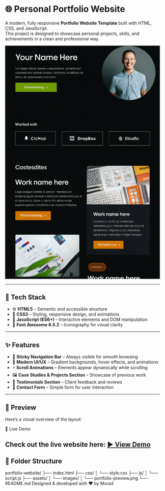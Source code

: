 # 🌐 Personal Portfolio Website

A modern, fully responsive **Portfolio Website Template** built with HTML, CSS, and JavaScript.  
This project is designed to showcase personal projects, skills, and achievements in a clean and professional way.

![Portfolio Preview](./Copilot_20250923_213554.png)


---

## 🚀 Tech Stack

- ⚙️ **HTML5** – Semantic and accessible structure  
- 🎨 **CSS3** – Styling, responsive design, and animations  
- 🧠 **JavaScript (ES6+)** – Interactive elements and DOM manipulation  
- 🧩 **Font Awesome 6.5.2** – Iconography for visual clarity

---

## ✨ Features

- 📌 **Sticky Navigation Bar** – Always visible for smooth browsing  
- 🎨 **Modern UI/UX** – Gradient backgrounds, hover effects, and animations  
- ⚡ **Scroll Animations** – Elements appear dynamically while scrolling  
- 🖼️ **Case Studies & Projects Section** – Showcase of previous work  
- 💬 **Testimonials Section** – Client feedback and reviews  
- 📧 **Contact Form** – Simple form for user interaction

---

## 📸 Preview

Here’s a visual overview of the layout:

🔗 Live Demo

Check out the live website here: [▶ View Demo](https://muradisazade777.github.io/Simple-animated-Portfolio/)
---

## 📂 Folder Structure

portfolio-website/
├── index.html
├── css/
│   └── style.css
├── js/
│   └── script.js
├── assets/
│   └── images/
│       └── portfolio-preview.png
└── README.md
Designed & developed with ❤️ by Murad
